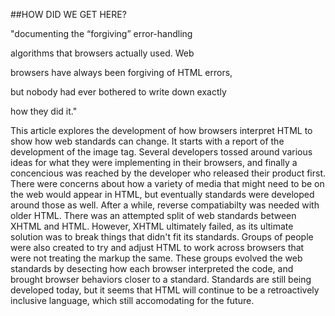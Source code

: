 ##HOW DID WE GET HERE?


"documenting the “forgiving” error-handling 

algorithms that browsers actually used. Web 

browsers have always been forgiving of HTML errors, 

but nobody had ever bothered to write down exactly 

how they did it." 


This article explores the development of how browsers interpret HTML to show how web standards can change. It starts with a report of the development of the image tag. Several developers tossed around various ideas for what they were implementing in their browsers, and finally a concencious was reached by the developer who released their product first. There were concerns about how a variety of media that might need to be on the web would appear in HTML, but eventually standards were developed around those as well. After a while, reverse compatiabilty was needed with older HTML. There was an attempted split of web standards between XHTML and HTML. However, XHTML ultimately failed, as its ultimate solution was to break things that didn't fit its standards. Groups of people were also created to try and adjust HTML to work across browsers that were not treating the markup the same. These groups evolved the web standards by desecting how each browser interpreted the code, and brought browser behaviors closer to a standard. Standards are still being developed today, but it seems that HTML will continue to be a retroactively inclusive language, which still accomodating for the future. 

